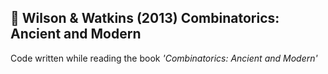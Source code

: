 ## :book: Wilson & Watkins (2013) Combinatorics: Ancient and Modern

Code written while reading the book _'Combinatorics: Ancient and Modern'_
